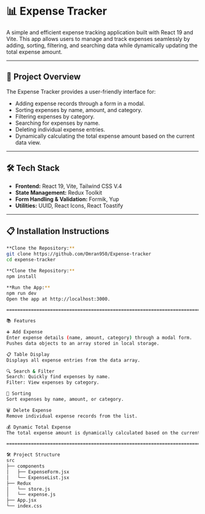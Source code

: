 # 📊 Expense Tracker  

A simple and efficient expense tracking application built with React 19 and Vite. This app allows users to manage and track expenses seamlessly by adding, sorting, filtering, and searching data while dynamically updating the total expense amount.  

---

## 🚀 Project Overview  

The Expense Tracker provides a user-friendly interface for:  
- Adding expense records through a form in a modal.  
- Sorting expenses by name, amount, and category.  
- Filtering expenses by category.  
- Searching for expenses by name.  
- Deleting individual expense entries.  
- Dynamically calculating the total expense amount based on the current data view.  

---

## 🛠 Tech Stack  

- **Frontend:** React 19, Vite, Tailwind CSS V.4  
- **State Management:** Redux Toolkit  
- **Form Handling & Validation:** Formik, Yup  
- **Utilities:** UUID, React Icons, React Toastify  

---
## 📋 Installation Instructions  
```bash
**Clone the Repository:**  
git clone https://github.com/Omran950/Expense-tracker
cd expense-tracker

**Clone the Repository:**  
npm install

**Run the App:**
npm run dev
Open the app at http://localhost:3000.

=====================================================================================================================

📚 Features

➕ Add Expense
Enter expense details (name, amount, category) through a modal form.
Pushes data objects to an array stored in local storage.

📋 Table Display
Displays all expense entries from the data array.

🔍 Search & Filter
Search: Quickly find expenses by name.
Filter: View expenses by category.

🔄 Sorting
Sort expenses by name, amount, or category.

🗑 Delete Expense
Remove individual expense records from the list.

💰 Dynamic Total Expense
The total expense amount is dynamically calculated based on the current search or filter results.

=====================================================================================================================

🛠 Project Structure
src
├── components
│   ├── ExpenseForm.jsx
│   └── ExpenseList.jsx
├── Redux
│   └── store.js
│   └── expense.js
├── App.jsx
└── index.css
